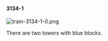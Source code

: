 #### 3134-1
![train-3134-1-0.png](https://github.com/lil-lab/nlvr/raw/master/nlvr/train/images/4/train-3134-1-0.png "train-3134-1-0.png")

There are two towers with blue blocks.
